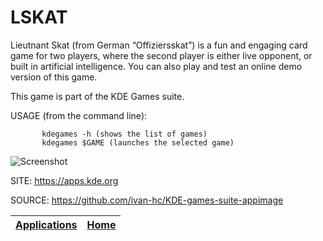 # LSKAT

 Lieutnant Skat (from German “Offiziersskat”) is a fun and engaging card  game for two players, where the second player is either live opponent, or  built in artificial intelligence. You can also play and test an online demo  version of this game.
 
 This game is part of the KDE Games suite.
 
 USAGE (from the command line):
 
           kdegames -h (shows the list of games)
           kdegames $GAME (launches the selected game)
           
 ![Screenshot](https://cdn.kde.org/screenshots/lskat/lskat.png)
 
 SITE: https://apps.kde.org

 SOURCE: https://github.com/ivan-hc/KDE-games-suite-appimage

 | [Applications](https://portable-linux-apps.github.io/apps.html) | [Home](https://portable-linux-apps.github.io)
 | --- | --- |
